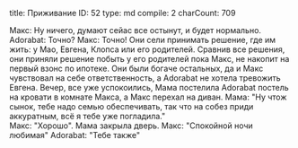 title:          Приживание
ID:             52
type:           md
compile:        2
charCount:      709


Макс: Ну ничего, думают сейас все остынут, и будет нормально. 
Adorabat: Точно?
Макс: Точно!
Они сели принимать решение, где им жить: у Мао, Евгена, Клопса или его родителей.
Сравнив все решения, они приняли решение побыть у его родителей пока Макс, не накопит на первый взонс по ипотеке. Они были богаче остальных, да и Макс чувствовал на себе ответственность, а Adorabat не хотела тревожить Евгена.
Вечер, все уже успокоились, Мама постелила Adorabat постель на кровати в комнате Макса, а Макс перехал на диван.
Мама: "Ну чтож сынок, тебе надо семью обеспечивать, так что на собез приди аккуратным, всё я тебе уже погладила."  
Макс: "Хорошо".
Мама закрыла дверь.
Макс: "Спокойной ночи любимая"
Adorabat: "Тебе также"